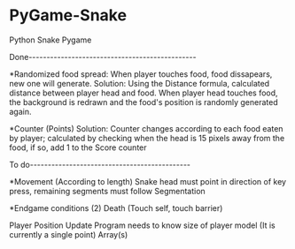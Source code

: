 # PyGame-Snake
Python Snake Pygame

Done-----------------------------------------------

*Randomized food spread:
When player touches food, food dissapears, new one will generate.
Solution: Using the Distance formula, calculated distance between player head and food. When player head touches food, the background is redrawn and the food's position is randomly generated again.

*Counter (Points) 
Solution: Counter changes according to each food eaten by player; calculated by checking when the head is 15 pixels away from the food, if so, add 1 to the Score counter

To do---------------------------------------------

*Movement (According to length) 
Snake head must point in direction of key press, remaining segments must follow
Segmentation

*Endgame conditions (2)
Death (Touch self, touch barrier)

Player Position Update
Program needs to know size of player model (It is currently a single point)
Array(s)

